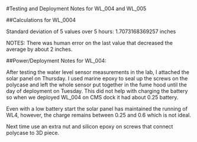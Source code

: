 #Testing and Deployment Notes for WL_004 and WL_005


##Calculations for WL_0004 

Standard deviation of 5 values over 5 hours: 1.7073168369257 inches 

NOTES: There was human error on the last value that decreased the average by about 2 inches.  

 

##Power/Deployment Notes for WL_004:  

After testing the water level sensor measurements in the lab, I attached the solar panel on Thursday. I used marine epoxy to seal up the screws on the polycase and left the whole sensor put together in the fume hood until the day of deployment on Tuesday. This did not help with charging the battery so when we deployed WL_004 on CMS dock it had about 0.25 battery.  

Even with a low battery start the solar panel has maintained the running of WL4, however, the charge remains between 0.25 and 0.6 which is not ideal.  

Next time use an extra nut and silicon epoxy on screws that connect polycase to 3D piece.  

 